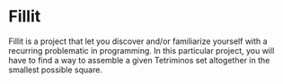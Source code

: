 # Fillit
Fillit is a project that let you discover and/or familiarize yourself with a recurring problematic in programming.  In this particular project, you will have to find a way to assemble a given Tetriminos set altogether in the smallest possible square.
